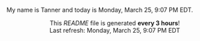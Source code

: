 My name is Tanner and today is Monday, March 25, 9:07 PM EDT.

<p align="center">This <i>README</i> file is generated <b>every 3 hours</b>!</br>Last refresh: Monday, March 25, 9:07 PM EDT<br /></p>
